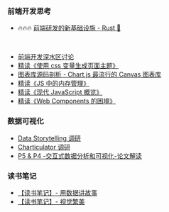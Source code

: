 ### 前端开发思考

- 🔥🔥🔥 [前端研发的新基础设施 - Rust 🦀️](https://github.com/linhuiw/blog/issues/2)

<br/>

- [前端开发深水区讨论](https://zhuanlan.zhihu.com/p/81118870)
- [精读《使用 css 变量生成页面主题》](https://zhuanlan.zhihu.com/p/80762243)
- [图表库源码剖析 - Chart.js 最流行的 Canvas 图表库](https://zhuanlan.zhihu.com/p/32740553)
- [精读《JS 中的内存管理》](https://zhuanlan.zhihu.com/p/30552148)
- [精读《现代 JavaScript 概览》](https://zhuanlan.zhihu.com/p/29408188)
- [精读《Web Components 的困境》](https://zhuanlan.zhihu.com/p/27241920)

### 数据可视化

- [Data Storytelling 调研](https://github.com/linhuiw/blog/issues/3)
- [Charticulator 调研](https://github.com/linhuiw/blog/issues/5)
- [P5 & P4 -交互式数据分析和可视化-论文解读](https://github.com/linhuiw/blog/issues/4)

### 读书笔记
- [【读书笔记】- 用数据讲故事](https://github.com/linhuiw/blog/issues/7)
- [【读书笔记】- 视觉繁美](https://github.com/linhuiw/blog/issues/6)
